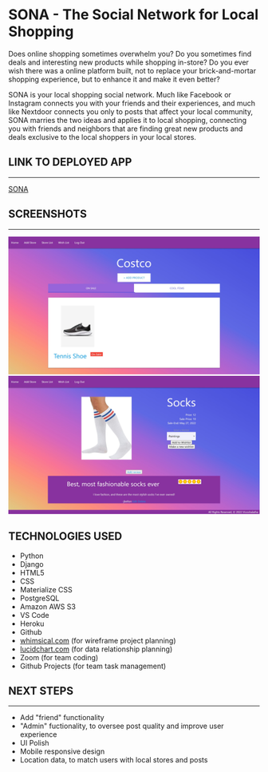 # SONA - The Social Network for Local Shopping

Does online shopping sometimes overwhelm you?  Do you sometimes find deals and interesting new products while shopping in-store?  Do you ever wish there was a online platform built, not to replace your brick-and-mortar shopping experience, but to enhance it and make it even better?

SONA is your local shopping social network.  Much like Facebook or Instagram connects you with your friends and their experiences, and much like Nextdoor connects you only to posts that affect your local community, SONA marries the two ideas and applies it to local shopping, connecting you with friends and neighbors that are finding great new products and deals exclusive to the local shoppers in your local stores.

## LINK TO DEPLOYED APP
---
[SONA](https://sona-shopping.herokuapp.com/)

## SCREENSHOTS
---

![Store details](/read-me-images/SONAstoredetail.jpg)
![Item details](/read-me-images/SONAitemdetail.jpg)

## TECHNOLOGIES USED

- Python
- Django
- HTML5
- CSS
- Materialize CSS
- PostgreSQL
- Amazon AWS S3
- VS Code
- Heroku
- Github
- [whimsical.com](https://whimsical.com) (for wireframe project planning)
- [lucidchart.com](https://www.lucidchart.com/pages/) (for data relationship planning)
- Zoom (for team coding)
- Github Projects (for team task management)

## NEXT STEPS 
---

- Add "friend" functionality
- "Admin" fuctionality, to oversee post quality and improve user experience
- UI Polish
- Mobile responsive design
- Location data, to match users with local stores and posts